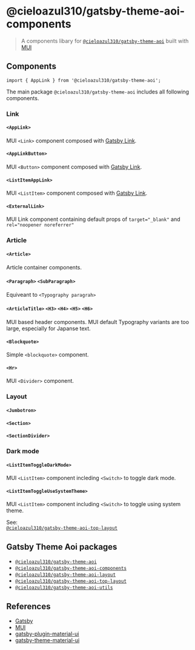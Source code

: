 # @cieloazul310/gatsby-theme-aoi-components

> A components libary for [`@cieloazul310/gatsby-theme-aoi`] built with [MUI]

## Components

```tsx
import { AppLink } from '@cieloazul310/gatsby-theme-aoi';
```

The main package `@cieloazul310/gatsby-theme-aoi` includes all following components.

### Link

#### `<AppLink>`

MUI `<Link>` component composed with [Gatsby Link].

#### `<AppLinkButton>`

MUI `<Button>` component composed with [Gatsby Link].

#### `<ListItemAppLink>`

MUI `<ListItem>` component composed with [Gatsby Link].

#### `<ExternalLink>`

MUI Link component containing default props of `target="_blank"` and `rel="noopener noreferrer"`

### Article

#### `<Article>`

Article container components.

#### `<Paragraph>` `<SubParagraph>`

Equiveant to `<Typography paragrah>`

#### `<ArticleTitle>` `<H3>` `<H4>` `<H5>` `<H6>`

MUI based header components. MUI default Typography variants are too large, especially for Japanse text.

#### `<Blockquote>`

Simple `<blockquote>` component.

#### `<Hr>`

MUI `<Divider>` component.

### Layout

#### `<Jumbotron>`

#### `<Section>`

#### `<SectionDivider>`

### Dark mode

#### `<ListItemToggleDarkMode>`

MUI `<ListItem>` component incleding `<Switch>` to toggle dark mode.

#### `<ListItemToggleUseSystemTheme>`

MUI `<ListItem>` component including `<Switch>` to toggle using system theme.

See:  
[`@cieloazul310/gatsby-theme-aoi-top-layout`]

## Gatsby Theme Aoi packages

- [`@cieloazul310/gatsby-theme-aoi`]
- [`@cieloazul310/gatsby-theme-aoi-components`]
- [`@cieloazul310/gatsby-theme-aoi-layout`]
- [`@cieloazul310/gatsby-theme-aoi-top-layout`]
- [`@cieloazul310/gatsby-theme-aoi-utils`]

## References

- [Gatsby]
- [MUI]
- [gatsby-plugin-material-ui](https://github.com/hupe1980/gatsby-plugin-material-ui)
- [gatsby-theme-material-ui](https://github.com/hupe1980/gatsby-theme-material-ui)

[Gatsby]: https://www.gatsbyjs.com/ "Gatsby"
[MUI]: https://mui.org/ "MUI"

[Gatsby Themes]: https://gatsbyjs.com/docs/themes/ "Themes"
[Gatsby Starters]: https://www.gatsbyjs.com/docs/starters/ "Gatsby Starters"
[Shadowing]: https://www.gatsbyjs.com/docs/how-to/plugins-and-themes/shadowing/ "Shadowing in Gatsby Themes"
[Gatsby Link]: https://www.gatsbyjs.com/docs/reference/built-in-components/gatsby-link/ "Gatsby Link API"

[`@cieloazul310/gatsby-theme-aoi`]: https://github.com/cieloazul310/gatsby-aoi/tree/main/packages/gatsby-theme-aoi
[`@cieloazul310/gatsby-theme-aoi-components`]: https://github.com/cieloazul310/gatsby-aoi/tree/main/packages/gatsby-theme-aoi-components
[`@cieloazul310/gatsby-theme-aoi-layout`]: https://github.com/cieloazul310/gatsby-aoi/tree/main/packages/gatsby-theme-aoi-layout
[`@cieloazul310/gatsby-theme-aoi-top-layout`]: https://github.com/cieloazul310/gatsby-aoi/tree/main/packages/gatsby-theme-aoi-top-layout
[`@cieloazul310/gatsby-theme-aoi-utils`]: https://github.com/cieloazul310/gatsby-aoi/tree/main/packages/gatsby-theme-aoi-utils
